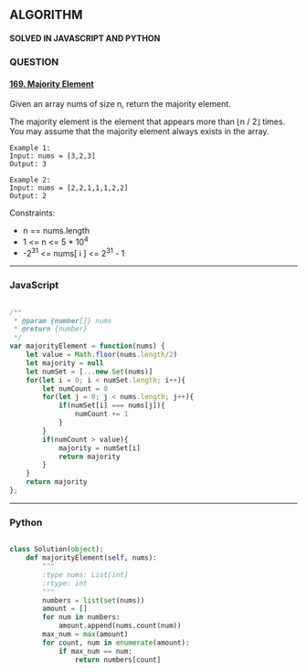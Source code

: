 ## ALGORITHM

#### SOLVED IN JAVASCRIPT AND PYTHON
### QUESTION

#### [169. Majority Element](https://leetcode.com/problems/majority-element/)

Given an array nums of size n, return the majority element.

The majority element is the element that appears more than ⌊n / 2⌋ times. You may assume that the majority element always exists in the array.



```
Example 1:
Input: nums = [3,2,3]
Output: 3

Example 2:
Input: nums = [2,2,1,1,1,2,2]
Output: 2
```

Constraints:

* n == nums.length
* 1 <= n <= 5 * 10<sup>4</sup>
* -2<sup>31</sup> <= nums[ i ] <= 2<sup>31</sup> - 1

-----

### JavaScript

```js

/**
 * @param {number[]} nums
 * @return {number}
 */
var majorityElement = function(nums) {
    let value = Math.floor(nums.length/2)
    let majority = null
    let numSet = [...new Set(nums)]
    for(let i = 0; i < numSet.length; i++){
        let numCount = 0
        for(let j = 0; j < nums.length; j++){
            if(numSet[i] === nums[j]){
                numCount += 1
            }
        }
        if(numCount > value){
            majority = numSet[i]
            return majority
        }
    }
    return majority
};

```

-----

### Python

```py

class Solution(object):
    def majorityElement(self, nums):
        """
        :type nums: List[int]
        :rtype: int
        """
        numbers = list(set(nums))
        amount = []
        for num in numbers:
            amount.append(nums.count(num))
        max_num = max(amount)
        for count, num in enumerate(amount):
            if max_num == num:
                return numbers[count]

```
